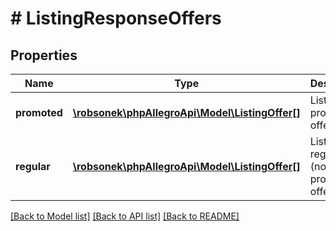 # # ListingResponseOffers

## Properties

Name | Type | Description | Notes
------------ | ------------- | ------------- | -------------
**promoted** | [**\robsonek\phpAllegroApi\Model\ListingOffer[]**](ListingOffer.md) | List of promoted offers. | [optional]
**regular** | [**\robsonek\phpAllegroApi\Model\ListingOffer[]**](ListingOffer.md) | List of regular (non-promoted) offers. | [optional]

[[Back to Model list]](../../README.md#models) [[Back to API list]](../../README.md#endpoints) [[Back to README]](../../README.md)
